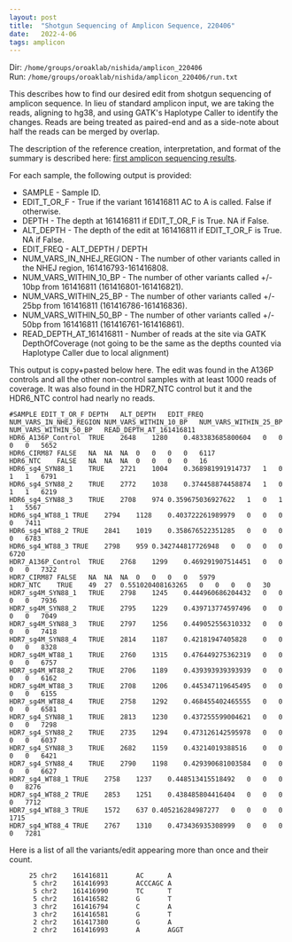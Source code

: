 ```yaml
---
layout: post
title:  "Shotgun Sequencing of Amplicon Sequence, 220406"
date:   2022-4-06
tags: amplicon
---
```


Dir: `/home/groups/oroaklab/nishida/amplicon_220406`
<br>Run: `/home/groups/oroaklab/nishida/amplicon_220406/run.txt`

This describes how to find our desired edit from shotgun sequencing of amplicon sequence. In lieu of standard amplicon input, we are taking the reads, aligning to hg38, and using GATK's Haplotype Caller to identify the changes. Reads are being treated as paired-end and as a side-note about half the reads can be merged by overlap.

The description of the reference creation, interpretation, and format of the summary is described here: [first amplicon sequencing results](https://arsnishida.github.io/2022/03/07/post-0075.html).

For each sample, the following output is provided:
- SAMPLE - Sample ID.
- EDIT_T_OR_F - True if the variant 161416811 AC to A is called. False if otherwise.
- DEPTH - The depth at 161416811 if EDIT_T_OR_F is True. NA if False.
- ALT_DEPTH - The depth of the edit at 161416811 if EDIT_T_OR_F is True. NA if False.
- EDIT_FREQ - ALT_DEPTH / DEPTH
- NUM_VARS_IN_NHEJ_REGION - The number of other variants called in the NHEJ region, 161416793-161416808.
- NUM_VARS_WITHIN_10_BP - The number of other variants called +/- 10bp from 161416811 (161416801-161416821).
- NUM_VARS_WITHIN_25_BP - The number of other variants called +/- 25bp from 161416811 (161416786-161416836).
- NUM_VARS_WITHIN_50_BP - The number of other variants called +/- 50bp from 161416811 (161416761-161416861).
- READ_DEPTH_AT_161416811 - Number of reads at the site via GATK DepthOfCoverage (not going to be the same as the depths counted via Haplotype Caller due to local alignment)

This output is copy+pasted below here. The edit was found in the A136P controls and all the other non-control samples with at least 1000 reads of coverage. It was also found in the HDR7_NTC control but it and the HDR6_NTC control had nearly no reads.
```
#SAMPLE	EDIT_T_OR_F	DEPTH	ALT_DEPTH	EDIT_FREQ	NUM_VARS_IN_NHEJ_REGION	NUM_VARS_WITHIN_10_BP	NUM_VARS_WITHIN_25_BP	NUM_VARS_WITHIN_50_BP	READ_DEPTH_AT_161416811
HDR6_A136P_Control	TRUE	2648	1280	0.483383685800604	0	0	0	0	5652
HDR6_CIRM87	FALSE	NA	NA	NA	0	0	0	0	6117
HDR6_NTC	FALSE	NA	NA	NA	0	0	0	0	16
HDR6_sg4_SYN88_1	TRUE	2721	1004	0.368981991914737	1	0	1	1	6791
HDR6_sg4_SYN88_2	TRUE	2772	1038	0.374458874458874	1	0	1	1	6219
HDR6_sg4_SYN88_3	TRUE	2708	974	0.359675036927622	1	0	1	1	5567
HDR6_sg4_WT88_1	TRUE	2794	1128	0.403722261989979	0	0	0	0	7411
HDR6_sg4_WT88_2	TRUE	2841	1019	0.358676522351285	0	0	0	0	6783
HDR6_sg4_WT88_3	TRUE	2798	959	0.342744817726948	0	0	0	0	6720
HDR7_A136P_Control	TRUE	2768	1299	0.469291907514451	0	0	0	0	7322
HDR7_CIRM87	FALSE	NA	NA	NA	0	0	0	0	5979
HDR7_NTC	TRUE	49	27	0.551020408163265	0	0	0	0	30
HDR7_sg4M_SYN88_1	TRUE	2798	1245	0.444960686204432	0	0	0	0	7936
HDR7_sg4M_SYN88_2	TRUE	2795	1229	0.439713774597496	0	0	0	0	7049
HDR7_sg4M_SYN88_3	TRUE	2797	1256	0.449052556310332	0	0	0	0	7418
HDR7_sg4M_SYN88_4	TRUE	2814	1187	0.42181947405828	0	0	0	0	8328
HDR7_sg4M_WT88_1	TRUE	2760	1315	0.476449275362319	0	0	0	0	6757
HDR7_sg4M_WT88_2	TRUE	2706	1189	0.439393939393939	0	0	0	0	6162
HDR7_sg4M_WT88_3	TRUE	2708	1206	0.445347119645495	0	0	0	0	6155
HDR7_sg4M_WT88_4	TRUE	2758	1292	0.468455402465555	0	0	0	0	6581
HDR7_sg4_SYN88_1	TRUE	2813	1230	0.437255599004621	0	0	0	0	7298
HDR7_sg4_SYN88_2	TRUE	2735	1294	0.473126142595978	0	0	0	0	6037
HDR7_sg4_SYN88_3	TRUE	2682	1159	0.43214019388516	0	0	0	0	6421
HDR7_sg4_SYN88_4	TRUE	2790	1198	0.429390681003584	0	0	0	0	6627
HDR7_sg4_WT88_1	TRUE	2758	1237	0.448513415518492	0	0	0	0	8276
HDR7_sg4_WT88_2	TRUE	2853	1251	0.438485804416404	0	0	0	0	7712
HDR7_sg4_WT88_3	TRUE	1572	637	0.405216284987277	0	0	0	0	1715
HDR7_sg4_WT88_4	TRUE	2767	1310	0.473436935308999	0	0	0	0	7281
```

Here is a list of all the variants/edit appearing more than once and their count.
```
     25 chr2    161416811       AC      A
      5 chr2    161416993       ACCCAGC A
      5 chr2    161416990       TC      T
      5 chr2    161416582       G       T
      3 chr2    161416794       C       A
      3 chr2    161416581       G       T
      2 chr2    161417380       G       A
      2 chr2    161416993       A       AGGT
```